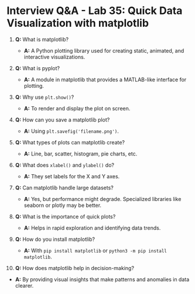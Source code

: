 # Interview Q&A - Lab 35: Quick Data Visualization with matplotlib

1. **Q:** What is matplotlib?
   - **A:** A Python plotting library used for creating static, animated, and interactive visualizations.

2. **Q:** What is pyplot?
   - **A:** A module in matplotlib that provides a MATLAB-like interface for plotting.

3. **Q:** Why use `plt.show()`?
   - **A:** To render and display the plot on screen.

4. **Q:** How can you save a matplotlib plot?
   - **A:** Using `plt.savefig('filename.png')`.

5. **Q:** What types of plots can matplotlib create?
   - **A:** Line, bar, scatter, histogram, pie charts, etc.

6. **Q:** What does `xlabel()` and `ylabel()` do?
   - **A:** They set labels for the X and Y axes.

7. **Q:** Can matplotlib handle large datasets?
   - **A:** Yes, but performance might degrade. Specialized libraries like seaborn or plotly may be better.

8. **Q:** What is the importance of quick plots?
   - **A:** Helps in rapid exploration and identifying data trends.

9. **Q:** How do you install matplotlib?
   - **A:** With `pip install matplotlib` or `python3 -m pip install matplotlib`.

10. **Q:** How does matplotlib help in decision-making?
   - **A:** By providing visual insights that make patterns and anomalies in data clearer.
